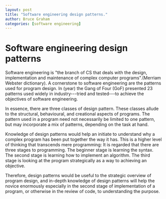 ```yaml
---
layout: post 
title: "Software engineering design patterns."
author: Bruce Graham
categories: [software engineering]
---
```


# Software engineering design patterns

Software engineering is "the branch of CS that deals with the design, implementation and maintenance of complex computer programs".(Merriam Webster dictionary). A cornerstone to software engineering are the patterns used for program design. In (year) the Gang of Four (GoF) presented 23 patterns used widely in industry---tried and tested---to achieve the objectives of software engineering.

In essence, there are three classes of design pattern. These classes allude to the structural, behavioural, and creational aspects of programs. The pattern used in a program need not necessarily be limited to one pattern, but may incorporate a mix of patterns, depending on the task at hand.

Knowledge of design patterns would help an initiate to understand why a complex program has been put together the way it has. This is a higher level of thinking that transcends mere programming:
It is regarded that there are three stages to programming. The beginner stage is learning the syntax. The second stage is learning how to implement an algorithm. The third stage is looking at the program strategically as a way to achieving an objective.

Therefore, design patterns would be useful to the strategic overview of program design, and in-depth knowledge of design patterns will help the novice enormously especially in the second stage of implementation of a program, or otherwise in the review of code, to understanding the purpose.
